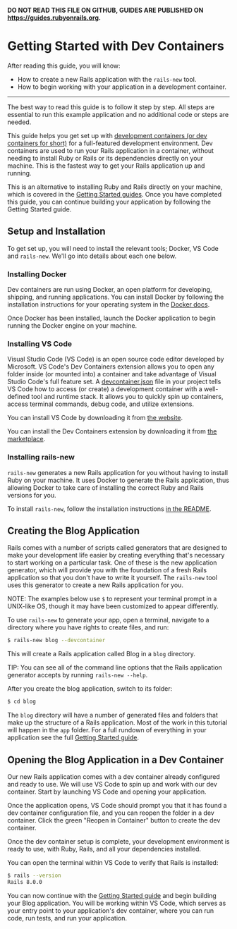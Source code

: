 **DO NOT READ THIS FILE ON GITHUB, GUIDES ARE PUBLISHED ON https://guides.rubyonrails.org.**

Getting Started with Dev Containers
===================================

After reading this guide, you will know:

* How to create a new Rails application with the `rails-new` tool.
* How to begin working with your application in a development container.

--------------------------------------------------------------------------------

The best way to read this guide is to follow it step by step. All steps are
essential to run this example application and no additional code or steps are
needed.

This guide helps you get set up with [development containers (or dev containers for short)](https://containers.dev/)
for a full-featured development environment. Dev containers are used to run your
Rails application in a container, without needing to install Ruby or Rails or its dependencies
directly on your machine. This is the fastest way to get your Rails application up and running.

This is an alternative to installing Ruby and Rails directly on your machine, which is
covered in the [Getting Started guides](getting_started.html#creating-a-new-rails-project).
Once you have completed this guide, you can continue building your application by following
the Getting Started guide.

Setup and Installation
----------------------

To get set up, you will need to install the relevant tools; Docker, VS Code and
`rails-new`. We'll go into details about each one below.

### Installing Docker

Dev containers are run using Docker, an open platform for developing, shipping, and
running applications. You can install Docker by following the installation instructions
for your operating system in the [Docker docs](https://docs.docker.com/desktop/).

Once Docker has been installed, launch the Docker application to begin running
the Docker engine on your machine.

### Installing VS Code

Visual Studio Code (VS Code) is an open source code editor developed by Microsoft. VS Code's Dev Containers
extension allows you to open any folder inside (or mounted into) a container and take advantage of
Visual Studio Code's full feature set. A [devcontainer.json](https://code.visualstudio.com/docs/devcontainers/containers#_create-a-devcontainerjson-file)
file in your project tells VS Code how to access (or create) a development container with a
well-defined tool and runtime stack. It allows you to quickly spin up containers, access terminal
commands, debug code, and utilize extensions.

You can install VS Code by downloading it from [the website](https://code.visualstudio.com/).

You can install the Dev Containers extension by downloading it from [the marketplace](https://marketplace.visualstudio.com/items?itemName=ms-vscode-remote.remote-containers).

### Installing rails-new

`rails-new` generates a new Rails application for you without having to install Ruby on
your machine. It uses Docker to generate the Rails application, thus allowing Docker to
take care of installing the correct Ruby and Rails versions for you.

To install `rails-new`, follow the installation instructions [in the README](https://github.com/rails/rails-new?tab=readme-ov-file#installation).

Creating the Blog Application
-----------------------------

Rails comes with a number of scripts called generators that are designed to make
your development life easier by creating everything that's necessary to start
working on a particular task. One of these is the new application generator,
which will provide you with the foundation of a fresh Rails application so that
you don't have to write it yourself. The `rails-new` tool uses this generator to
create a new Rails application for you.

NOTE: The examples below use `$` to represent your terminal prompt in a UNIX-like OS,
though it may have been customized to appear differently.

To use `rails-new` to generate your app, open a terminal, navigate to a directory where you have
rights to create files, and run:

```bash
$ rails-new blog --devcontainer
```

This will create a Rails application called Blog in a `blog` directory.

TIP: You can see all of the command line options that the Rails application
generator accepts by running `rails-new --help`.

After you create the blog application, switch to its folder:

```bash
$ cd blog
```

The `blog` directory will have a number of generated files and folders that make
up the structure of a Rails application. Most of the work in this tutorial will
happen in the `app` folder. For a full rundown of everything in your application
see the full [Getting Started guide](getting_started.html#creating-the-blog-application).

Opening the Blog Application in a Dev Container
-----------------------------------------------

Our new Rails application comes with a dev container already configured and ready to use.
We will use VS Code to spin up and work with our dev container. Start by launching VS Code
and opening your application.

Once the application opens, VS Code should prompt you that it has found a dev container
configuration file, and you can reopen the folder in a dev container. Click the green "Reopen
in Container" button to create the dev container.

Once the dev container setup is complete, your development environment is ready to use,
with Ruby, Rails, and all your dependencies installed.

You can open the terminal within VS Code to verify that Rails is installed:

```bash
$ rails --version
Rails 8.0.0
```

You can now continue with the [Getting Started guide](getting_started.html#hello-rails) and
begin building your Blog application. You will be working within VS Code, which serves as
your entry point to your application's dev container, where you can run code, run tests, and
run your application.
